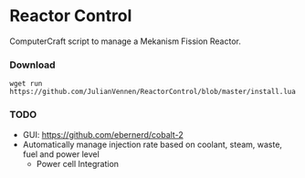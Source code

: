 # Reactor Control
ComputerCraft script to manage a Mekanism Fission Reactor.

### Download
```shell
wget run https://github.com/JulianVennen/ReactorControl/blob/master/install.lua
```


### TODO
- GUI: https://github.com/ebernerd/cobalt-2
- Automatically manage injection rate based on coolant, steam, waste, fuel and power level
  - Power cell Integration